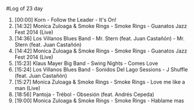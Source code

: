 #Log of 23 day

1. [00:00] Korn - Follow the Leader - It's On!
1. [14:32] Monica Zuloaga & Smoke Rings - Smoke Rings - Guanatos Jazz Fest 2014 (Live)
1. [14:36] Los Villanos Blues Band - Mr. Stern (feat. Juan Castañón) - Mr. Stern (feat. Juan Castañón)
1. [14:42] Monica Zuloaga & Smoke Rings - Smoke Rings - Guanatos Jazz Fest 2014 (Live)
1. [15:23] Klaus Mayer Big Band - Swing Nights - Comes Love
1. [15:24] Los Villanos Blues Band - Sonidos Del Lago Sessions - J Shuffle (feat. Juan Castañón)
1. [15:27] Monica Zuloaga & Smoke Rings - Smoke Rings - Love me like a man (Live)
1. [18:56] Pantoja - Trébol - Obsesión (feat. Andrés Cepeda)
1. [19:00] Monica Zuloaga & Smoke Rings - Smoke Rings - Hablame mas
